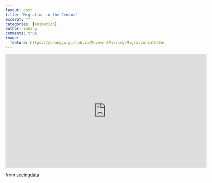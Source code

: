 ```yaml
---
layout: post
title: "Migration in the Census"
excerpt: ""
categories: [Animation]
author: Yuhang
comments: true
image:
  feature: https://yuhanggu.github.io/MovementVis/img/MigrationintheCensus.png
---
```


<div>
    <iframe src="http://seeingdata.cleverfranke.com/census/#" width="640" height="360" frameborder="0"></iframe>
    <br>
</div>



<p>from <a href="http://seeingdata.cleverfranke.com/census/#">seeingdata</a></p>